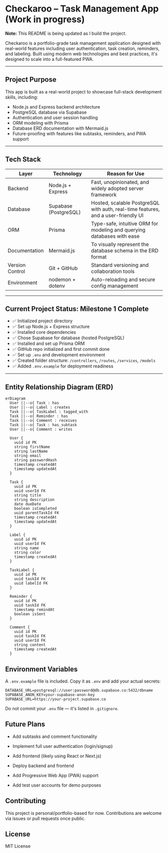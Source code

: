 # Checkaroo – Task Management App (Work in progress)

**Note:** This README is being updated as I build the project.

Checkaroo is a portfolio-grade task management application designed with real-world features including user authentication, task creation, reminders, and labeling. Built using modern web technologies and best practices, it's designed to scale into a full-featured PWA.

---

## Project Purpose

This app is built as a real-world project to showcase full-stack development skills, including:

- Node.js and Express backend architecture
- PostgreSQL database via Supabase
- Authentication and user session handling
- ORM modeling with Prisma
- Database ERD documentation with Mermaid.js
- Future-proofing with features like subtasks, reminders, and PWA support

---

## Tech Stack

| Layer           | Technology            | Reason for Use                                                                    |
|-----------------|-----------------------|-----------------------------------------------------------------------------------|
| Backend         | Node.js + Express     | Fast, unopinionated, and widely adopted server framework                          |
| Database        | Supabase (PostgreSQL) | Hosted, scalable PostgreSQL with auth, real-time features, and a user-friendly UI |
| ORM             | Prisma                | Type-safe, intuitive ORM for modeling and querying databases with ease            |
| Documentation   | Mermaid.js            | To visually represent the database schema in the ERD format                       |
| Version Control | Git + GitHub          | Standard versioning and collaboration tools                                       |
| Environment     | nodemon + dotenv      | Auto-reloading and secure config management                                       |

---

## Current Project Status: Milestone 1 Complete

- ✅ Initialized project directory
- ✅ Set up Node.js + Express structure
- ✅ Installed core dependencies
- ✅ Chose Supabase for database (hosted PostgreSQL)
- ✅ Installed and set up Prisma ORM
- ✅ GitHub repo initialized and first commit done
- ✅ Set up `.env` and development environment
- ✅ Created folder structure: `/controllers`, `/routes`, `/services`, `/models`
- ✅ Added `.env.example` for deployment readiness

---

## Entity Relationship Diagram (ERD)

```mermaid
erDiagram
  User ||--o{ Task : has
  User ||--o{ Label : creates
  Task ||--o{ TaskLabel : tagged_with
  Task ||--o{ Reminder : has
  Task ||--o{ Comment : receives
  Task ||--o{ Task : has_subtask
  User ||--o{ Comment : writes

  User {
    uuid id PK
    string firstName
    string lastName
    string email
    string passwordHash
    timestamp createdAt
    timestamp updatedAt
  }

  Task {
    uuid id PK
    uuid userId FK
    string title
    string description
    date dueDate
    boolean isCompleted
    uuid parentTaskId FK
    timestamp createdAt
    timestamp updatedAt
  }

  Label {
    uuid id PK
    uuid userId FK
    string name
    string color
    timestamp createdAt
  }

  TaskLabel {
    uuid id PK
    uuid taskId FK
    uuid labelId FK
  }

  Reminder {
    uuid id PK
    uuid taskId FK
    timestamp remindAt
    boolean isSent
  }

  Comment {
    uuid id PK
    uuid taskId FK
    uuid userId FK
    string content
    timestamp createdAt
  }
```

## Environment Variables

A `.env.example` file is included. Copy it as `.env` and add your actual secrets:

```
DATABASE_URL=postgresql://user:password@db.supabase.co:5432/dbname
SUPABASE_ANON_KEY=your-supabase-anon-key
SUPABASE_URL=https://your-project.supabase.co

```
Do not commit your `.env` file — it's listed in `.gitignore`.

## Future Plans

* Add subtasks and comment functionality

* Implement full user authentication (login/signup)

* Add frontend (likely using React or Next.js)

* Deploy backend and frontend

* Add Progressive Web App (PWA) support

* Add test user accounts for demo purposes

## Contributing

This project is personal/portfolio-based for now. Contributions are welcome via issues or pull requests once public.

## License

MIT License